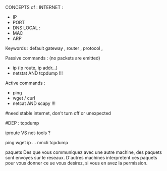 CONCEPTS of :
INTERNET :
- IP
- PORT
- DNS
LOCAL :
- MAC
- ARP

Keywords :
default gateway , router , protocol , 

Passive commands : (no packets are emitted)
- ip (ip route, ip addr...)
- netstat
AND tcpdump !!!

Active commands :
- ping
- wget / curl
- netcat
AND scapy !!!










#need stable internet, don't turn off or unexpected

#DEP : tcpdump




iproute VS net-tools ?

ping
wget
ip ...
nmcli
tcpdump



paquets
Des que vous communiquez avec une autre machine, des paquets sont envoyes sur le reseaux.
D'autres machines interpretent ces paquets pour vous donner ce ue vous desirez, si vous en avez la permission.

